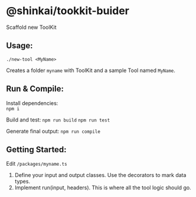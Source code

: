 # @shinkai/tookkit-buider

Scaffold new ToolKit

## Usage:  
`./new-tool <MyName>`

Creates a folder `myname` with ToolKit and a sample Tool named `MyName`.

## Run & Compile:

Install dependencies:   
`npm i`

Build and test:
`npm run build`
`npm run test`

Generate final output:
`npm run compile`

## Getting Started:

Edit `/packages/myname.ts` 

1. Define your input and output classes. Use the decorators to mark data types.
2. Implement run(input, headers). This is where all the tool logic should go.

